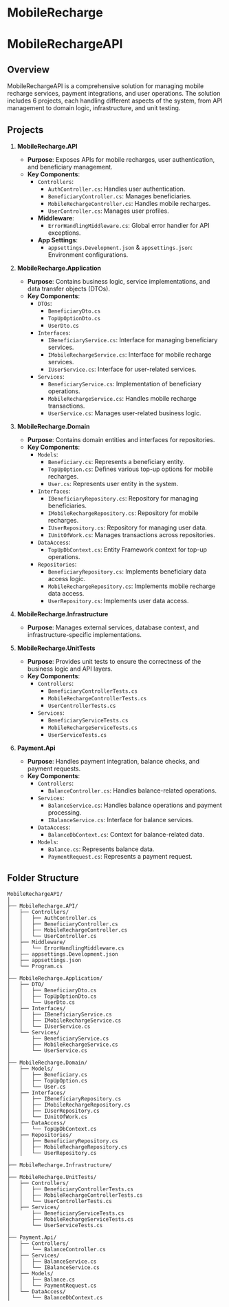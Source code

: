 # MobileRecharge

# MobileRechargeAPI

## Overview

MobileRechargeAPI is a comprehensive solution for managing mobile recharge services, payment integrations, and user operations. The solution includes 6 projects, each handling different aspects of the system, from API management to domain logic, infrastructure, and unit testing.

## Projects

1. **MobileRecharge.API**
   - **Purpose**: Exposes APIs for mobile recharges, user authentication, and beneficiary management.
   - **Key Components**:
     - `Controllers`:
       - `AuthController.cs`: Handles user authentication.
       - `BeneficiaryController.cs`: Manages beneficiaries.
       - `MobileRechargeController.cs`: Handles mobile recharges.
       - `UserController.cs`: Manages user profiles.
     - **Middleware**:
       - `ErrorHandlingMiddleware.cs`: Global error handler for API exceptions.
     - **App Settings**:
       - `appsettings.Development.json` & `appsettings.json`: Environment configurations.

2. **MobileRecharge.Application**
   - **Purpose**: Contains business logic, service implementations, and data transfer objects (DTOs).
   - **Key Components**:
     - `DTOs`:
       - `BeneficiaryDto.cs`
       - `TopUpOptionDto.cs`
       - `UserDto.cs`
     - `Interfaces`:
       - `IBeneficiaryService.cs`: Interface for managing beneficiary services.
       - `IMobileRechargeService.cs`: Interface for mobile recharge services.
       - `IUserService.cs`: Interface for user-related services.
     - `Services`:
       - `BeneficiaryService.cs`: Implementation of beneficiary operations.
       - `MobileRechargeService.cs`: Handles mobile recharge transactions.
       - `UserService.cs`: Manages user-related business logic.

3. **MobileRecharge.Domain**
   - **Purpose**: Contains domain entities and interfaces for repositories.
   - **Key Components**:
     - `Models`:
       - `Beneficiary.cs`: Represents a beneficiary entity.
       - `TopUpOption.cs`: Defines various top-up options for mobile recharges.
       - `User.cs`: Represents user entity in the system.
     - `Interfaces`:
       - `IBeneficiaryRepository.cs`: Repository for managing beneficiaries.
       - `IMobileRechargeRepository.cs`: Repository for mobile recharges.
       - `IUserRepository.cs`: Repository for managing user data.
       - `IUnitOfWork.cs`: Manages transactions across repositories.
     - `DataAccess`:
       - `TopUpDbContext.cs`: Entity Framework context for top-up operations.
     - `Repositories`:
       - `BeneficiaryRepository.cs`: Implements beneficiary data access logic.
       - `MobileRechargeRepository.cs`: Implements mobile recharge data access.
       - `UserRepository.cs`: Implements user data access.

4. **MobileRecharge.Infrastructure**
   - **Purpose**: Manages external services, database context, and infrastructure-specific implementations.

5. **MobileRecharge.UnitTests**
   - **Purpose**: Provides unit tests to ensure the correctness of the business logic and API layers.
   - **Key Components**:
     - `Controllers`:
       - `BeneficiaryControllerTests.cs`
       - `MobileRechargeControllerTests.cs`
       - `UserControllerTests.cs`
     - `Services`:
       - `BeneficiaryServiceTests.cs`
       - `MobileRechargeServiceTests.cs`
       - `UserServiceTests.cs`

6. **Payment.Api**
   - **Purpose**: Handles payment integration, balance checks, and payment requests.
   - **Key Components**:
     - `Controllers`:
       - `BalanceController.cs`: Handles balance-related operations.
     - `Services`:
       - `BalanceService.cs`: Handles balance operations and payment processing.
       - `IBalanceService.cs`: Interface for balance services.
     - `DataAccess`:
       - `BalanceDbContext.cs`: Context for balance-related data.
     - `Models`:
       - `Balance.cs`: Represents balance data.
       - `PaymentRequest.cs`: Represents a payment request.
   
## Folder Structure

```plaintext
MobileRechargeAPI/
│
├── MobileRecharge.API/
│   ├── Controllers/
│   │   ├── AuthController.cs
│   │   ├── BeneficiaryController.cs
│   │   ├── MobileRechargeController.cs
│   │   └── UserController.cs
│   ├── Middleware/
│   │   └── ErrorHandlingMiddleware.cs
│   ├── appsettings.Development.json
│   ├── appsettings.json
│   └── Program.cs
│
├── MobileRecharge.Application/
│   ├── DTO/
│   │   ├── BeneficiaryDto.cs
│   │   ├── TopUpOptionDto.cs
│   │   └── UserDto.cs
│   ├── Interfaces/
│   │   ├── IBeneficiaryService.cs
│   │   ├── IMobileRechargeService.cs
│   │   └── IUserService.cs
│   └── Services/
│       ├── BeneficiaryService.cs
│       ├── MobileRechargeService.cs
│       └── UserService.cs
│
├── MobileRecharge.Domain/
│   ├── Models/
│   │   ├── Beneficiary.cs
│   │   ├── TopUpOption.cs
│   │   └── User.cs
│   ├── Interfaces/
│   │   ├── IBeneficiaryRepository.cs
│   │   ├── IMobileRechargeRepository.cs
│   │   ├── IUserRepository.cs
│   │   └── IUnitOfWork.cs
│   ├── DataAccess/
│   │   └── TopUpDbContext.cs
│   ├── Repositories/
│   │   ├── BeneficiaryRepository.cs
│   │   ├── MobileRechargeRepository.cs
│   │   └── UserRepository.cs
│
├── MobileRecharge.Infrastructure/
│
├── MobileRecharge.UnitTests/
│   ├── Controllers/
│   │   ├── BeneficiaryControllerTests.cs
│   │   ├── MobileRechargeControllerTests.cs
│   │   └── UserControllerTests.cs
│   ├── Services/
│       ├── BeneficiaryServiceTests.cs
│       ├── MobileRechargeServiceTests.cs
│       └── UserServiceTests.cs
│
├── Payment.Api/
│   ├── Controllers/
│   │   └── BalanceController.cs
│   ├── Services/
│   │   ├── BalanceService.cs
│   │   └── IBalanceService.cs
│   ├── Models/
│   │   ├── Balance.cs
│   │   └── PaymentRequest.cs
│   └── DataAccess/
│       └── BalanceDbContext.cs
